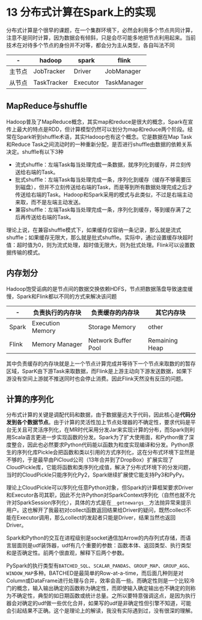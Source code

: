 # 13 分布式计算在Spark上的实现

分布式计算是个很早的课题，在一个集群环境下，必然会利用多个节点共同计算，注意不是同时计算，因为数据会有倾斜，只是会尽可能多地把节点利用起来。当前技术在对待多个节点的身份并不对等，都会分为主从类型，各自叫法不同

| - | hadoop | spark | flink |
| ---- | ---- | ---- | ---- |
| 主节点 | JobTracker | Driver | JobManager |
| 从节点 | TaskTracker | Executor | TaskManager |

## MapReduce与shuffle

Hadoop普及了MapReduce概念，其实map和reduce是很大的概念，Spark在宣传上最大的特点是RDD，但计算模型仍然可以划分为map和reduce两个阶段。经常在Spark听到shuffle术语，其实Hadoop也有这个概念。它是数据在Map Task和Reduce Task之间流动时的一种重新分配，是否进行shuffle由数据的依赖关系决定。shuffle有以下3种

* 流式shuffle：左端Task每当处理完成一条数据，就序列化到缓存，并立刻传送给右端的Task。
* 批式shuffle：左端Task每当处理完成一条，序列化到缓存（缓存不够需要压到磁盘），但并不立刻传送给右端的Task，而是等到所有数据处理完成之后才传送给右端的Task。Hadoop和Spark采用的模式与此类似，不过是右端主动来取，而不是左端主动发送。
* 兼容shuffle：左端Task每当处理完成一条，序列化到缓存，等到缓存满了之后再传送给右端的Task。

理论上说，在兼容shuffle模式下，如果缓存仅容纳一条记录，那么就是流式shuffle；如果缓存无限大，那么就是批式shuffle。实际中，通过设置缓存块超时值：超时值为0，则为流式处理，超时值无限大，则为批式处理。Flink可以设置数据传输的模式。

## 内存划分

Hadoop饱受诟病的是节点间的数据交换依赖HDFS，节点把数据落盘导致速度缓慢，Spark和Flink都以不同的方式来解决该问题

| - | 负责执行的内存块 | 负责缓存的内存块 | 其它内存块 |
| --- | --- | --- | --- |
| Spark | Execution Memory | Storage Memory | other |
| Flink | Memory Manager | Network Buffer Pool | Remaining Heap |

其中负责缓存的内存块就是上一个节点计算完成并等待下一个节点来取数的的暂存区域，SparK由下游Task来取数据，而Flink是上游主动向下游发送数据，如果下游没有空间上游就不推送同时也会停止消费。因此Flink天然没有反压的问题。

## 计算的序列化

分布式计算的关键是调配代码和数据，由于数据量远大于代码，因此核心是**代码分发到各个数据节点**。由于计算的灵活性加上节点处理器的不确定性，要求代码是平台无关且可灵活序列化，在MR时代采用分发Jar来实现计算的分布，而Spark则利用Scala语言更进一步实现函数的分发。Spark为了扩大使用面，和Python做了深度整合，因此也必然要求Python代码能以函数为粒度实现编译和分发。Python原生的序列化库Pickle会把函数和类以引用的方式序列化，这在分布式环境下显然是不够的，于是最早由PiCloud公司（13年合并到了DropBox）扩展实现了CloudPickle库，它能将函数和类序列化成值，解决了分布式环境下的分发问题，当时的CloudPickle只能序列化Py2，Spark继续扩展使它能支持Py3和PyPy。

理论上CloudPickle可以序列化任意Python对象，但Spark的计算框架要求Driver和Executor各司其职，因此不允许Python对SparkContext序列化（自然也就不允许对SparkSession序列化），具体的方式是在`__getnewargs__`方法抛异常来提示用户。这也解开了我最初对collect函数返回结果给Driver的疑问，既然collect不能在Executor调用，那么collect的发起者只能是Driver，结果当然也返回Driver。

Spark和Python的交互在进程级别是socket通信加Arrow的内存列式存储，而语言层面则是udf装饰器，udf有几个重要的参数：函数本体、返回类型、执行类型和是否确定性。前两个很直观，解释下后两个参数。

PySpark的执行类型有`BATCHED_SQL`、`SCALAR_PANDAS`、`GROUP_MAP`、`GROUP_AGG`、`WINDOW_MAP`多种。BATCHED是最简单的Row-at-a-time，而后面几种则是对Column或DataFrame进行处理与合并，效率会高一些。而确定性则是一个比较冷门的概念，输入输出确定的函数称为确定性，而即使输入确定输出也不确定的则称为不确定性，典型的如日期函数或统计总量。之所以要特意强调这点，是因为执行器会对确定的udf做一些优化合并，如果写的udf是非确定性但引擎不知道，可能会引起结果不正确。这个是理论上的解读，我没有实际遇到过，没有很深的理解。